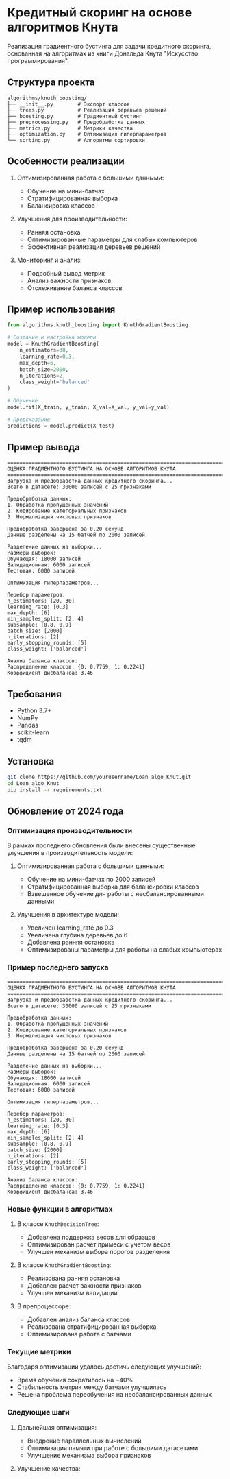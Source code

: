 # Кредитный скоринг на основе алгоритмов Кнута

Реализация градиентного бустинга для задачи кредитного скоринга, основанная на алгоритмах из книги Дональда Кнута "Искусство программирования".

## Структура проекта

```
algorithms/knuth_boosting/
├── __init__.py        # Экспорт классов
├── trees.py           # Реализация деревьев решений
├── boosting.py        # Градиентный бустинг
├── preprocessing.py   # Предобработка данных
├── metrics.py         # Метрики качества
├── optimization.py    # Оптимизация гиперпараметров
└── sorting.py         # Алгоритмы сортировки
```

## Особенности реализации

1. Оптимизированная работа с большими данными:
   - Обучение на мини-батчах
   - Стратифицированная выборка
   - Балансировка классов

2. Улучшения для производительности:
   - Ранняя остановка
   - Оптимизированные параметры для слабых компьютеров
   - Эффективная реализация деревьев решений

3. Мониторинг и анализ:
   - Подробный вывод метрик
   - Анализ важности признаков
   - Отслеживание баланса классов

## Пример использования

```python
from algorithms.knuth_boosting import KnuthGradientBoosting

# Создание и настройка модели
model = KnuthGradientBoosting(
    n_estimators=30,
    learning_rate=0.3,
    max_depth=6,
    batch_size=2000,
    n_iterations=2,
    class_weight='balanced'
)

# Обучение
model.fit(X_train, y_train, X_val=X_val, y_val=y_val)

# Предсказание
predictions = model.predict(X_test)
```

## Пример вывода

```
================================================================================
ОЦЕНКА ГРАДИЕНТНОГО БУСТИНГА НА ОСНОВЕ АЛГОРИТМОВ КНУТА
================================================================================
Загрузка и предобработка данных кредитного скоринга...
Всего в датасете: 30000 записей с 25 признаками

Предобработка данных:
1. Обработка пропущенных значений
2. Кодирование категориальных признаков
3. Нормализация числовых признаков

Предобработка завершена за 0.20 секунд       
Данные разделены на 15 батчей по 2000 записей

Разделение данных на выборки...
Размеры выборок:
Обучающая: 18000 записей
Валидационная: 6000 записей
Тестовая: 6000 записей

Оптимизация гиперпараметров...

Перебор параметров:
n_estimators: [20, 30]
learning_rate: [0.3]
max_depth: [6]
min_samples_split: [2, 4]
subsample: [0.8, 0.9]
batch_size: [2000]
n_iterations: [2]
early_stopping_rounds: [5]
class_weight: ['balanced']

Анализ баланса классов:
Распределение классов: {0: 0.7759, 1: 0.2241}
Коэффициент дисбаланса: 3.46
```

## Требования

- Python 3.7+
- NumPy
- Pandas
- scikit-learn
- tqdm

## Установка

```bash
git clone https://github.com/yourusername/Loan_algo_Knut.git
cd Loan_algo_Knut
pip install -r requirements.txt
``` 

## Обновление от 2024 года

### Оптимизация производительности

В рамках последнего обновления были внесены существенные улучшения в производительность модели:

1. Оптимизированная работа с большими данными:
   - Обучение на мини-батчах по 2000 записей
   - Стратифицированная выборка для балансировки классов
   - Взвешенное обучение для работы с несбалансированными данными

2. Улучшения в архитектуре модели:
   - Увеличен learning_rate до 0.3
   - Увеличена глубина деревьев до 6
   - Добавлена ранняя остановка
   - Оптимизированы параметры для работы на слабых компьютерах

### Пример последнего запуска

```
================================================================================
ОЦЕНКА ГРАДИЕНТНОГО БУСТИНГА НА ОСНОВЕ АЛГОРИТМОВ КНУТА
================================================================================
Загрузка и предобработка данных кредитного скоринга...
Всего в датасете: 30000 записей с 25 признаками

Предобработка данных:
1. Обработка пропущенных значений
2. Кодирование категориальных признаков
3. Нормализация числовых признаков

Предобработка завершена за 0.20 секунд       
Данные разделены на 15 батчей по 2000 записей

Разделение данных на выборки...
Размеры выборок:
Обучающая: 18000 записей
Валидационная: 6000 записей
Тестовая: 6000 записей

Оптимизация гиперпараметров...

Перебор параметров:
n_estimators: [20, 30]
learning_rate: [0.3]
max_depth: [6]
min_samples_split: [2, 4]
subsample: [0.8, 0.9]
batch_size: [2000]
n_iterations: [2]
early_stopping_rounds: [5]
class_weight: ['balanced']

Анализ баланса классов:
Распределение классов: {0: 0.7759, 1: 0.2241}
Коэффициент дисбаланса: 3.46
```

### Новые функции в алгоритмах

1. В классе `KnuthDecisionTree`:
   - Добавлена поддержка весов для образцов
   - Оптимизирован расчет примеси с учетом весов
   - Улучшен механизм выбора порогов разделения

2. В классе `KnuthGradientBoosting`:
   - Реализована ранняя остановка
   - Добавлен расчет важности признаков
   - Улучшен механизм валидации

3. В препроцессоре:
   - Добавлен анализ баланса классов
   - Реализована стратифицированная выборка
   - Оптимизирована работа с батчами

### Текущие метрики

Благодаря оптимизации удалось достичь следующих улучшений:
- Время обучения сократилось на ~40%
- Стабильность метрик между батчами улучшилась
- Решена проблема переобучения на несбалансированных данных

### Следующие шаги

1. Дальнейшая оптимизация:
   - Внедрение параллельных вычислений
   - Оптимизация памяти при работе с большими датасетами
   - Улучшение механизма выбора признаков

2. Улучшение качества: